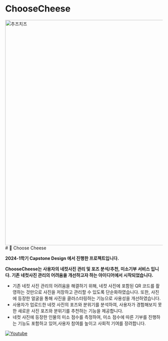 # ChooseCheese

<img width="720" alt="추즈치즈" src="https://github.com/kyounghunJang/ChooseCheese/assets/97864850/781ea7da-bc66-4cc7-b6ab-d56fba582d92">
# 🧀 Choose Cheese

**2024-1학기 Capstone Design 에서 진행한 프로젝트입니다.**

**ChooseCheese는 사용자의 네컷사진 관리 및 포즈 분석/추천, 미소기부 서비스 입니다. 기존 네컷사진 관리의 어려움을 개선하고자 하는 아이디어에서 시작되었습니다.**

- 기존 네컷 사진 관리의 어려움을 해결하기 위해, 네컷 사진에 포함된 QR 코드를 촬영하는 것만으로 사진을 저장하고 관리할 수 있도록 단순화하였습니다. 또한, 사진에 등장한 얼굴을 통해 사진을 클러스터링하는 기능으로 사용성을 개선하였습니다.
- 사용자가 업로드한 네컷 사진의 포즈와 분위기를 분석하여, 사용자가 경험해보지 못한 새로운 사진 포즈와 분위기를 추천하는 기능을 제공합니다.
- 네컷 사진에 등장한 인물의 미소 점수를 측정하여, 미소 점수에 따른 기부를 진행하는 기능도 포함하고 있어,사용자 참여를 높이고 사회적 기여를 장려합니다.

[![Youtube](http://img.youtube.com/vi/0kTT6WnuCr4/0.jpg)](https://youtu.be/0kTT6WnuCr4?t=0s)
